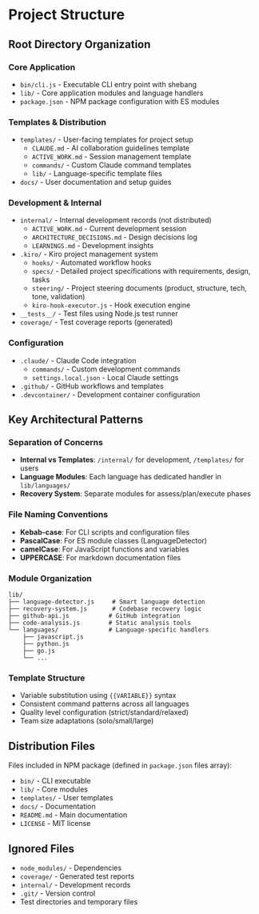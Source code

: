 # Project Structure

## Root Directory Organization

### Core Application
- `bin/cli.js` - Executable CLI entry point with shebang
- `lib/` - Core application modules and language handlers
- `package.json` - NPM package configuration with ES modules

### Templates & Distribution
- `templates/` - User-facing templates for project setup
  - `CLAUDE.md` - AI collaboration guidelines template
  - `ACTIVE_WORK.md` - Session management template
  - `commands/` - Custom Claude command templates
  - `lib/` - Language-specific template files
- `docs/` - User documentation and setup guides

### Development & Internal
- `internal/` - Internal development records (not distributed)
  - `ACTIVE_WORK.md` - Current development session
  - `ARCHITECTURE_DECISIONS.md` - Design decisions log
  - `LEARNINGS.md` - Development insights
- `.kiro/` - Kiro project management system
  - `hooks/` - Automated workflow hooks
  - `specs/` - Detailed project specifications with requirements, design, tasks
  - `steering/` - Project steering documents (product, structure, tech, tone, validation)
  - `kiro-hook-executor.js` - Hook execution engine
- `__tests__/` - Test files using Node.js test runner
- `coverage/` - Test coverage reports (generated)

### Configuration
- `.claude/` - Claude Code integration
  - `commands/` - Custom development commands
  - `settings.local.json` - Local Claude settings
- `.github/` - GitHub workflows and templates
- `.devcontainer/` - Development container configuration

## Key Architectural Patterns

### Separation of Concerns
- **Internal vs Templates**: `/internal/` for development, `/templates/` for users
- **Language Modules**: Each language has dedicated handler in `lib/languages/`
- **Recovery System**: Separate modules for assess/plan/execute phases

### File Naming Conventions
- **Kebab-case**: For CLI scripts and configuration files
- **PascalCase**: For ES module classes (LanguageDetector)
- **camelCase**: For JavaScript functions and variables
- **UPPERCASE**: For markdown documentation files

### Module Organization
```
lib/
├── language-detector.js     # Smart language detection
├── recovery-system.js       # Codebase recovery logic
├── github-api.js           # GitHub integration
├── code-analysis.js        # Static analysis tools
└── languages/              # Language-specific handlers
    ├── javascript.js
    ├── python.js
    ├── go.js
    └── ...
```

### Template Structure
- Variable substitution using `{{VARIABLE}}` syntax
- Consistent command patterns across all languages
- Quality level configuration (strict/standard/relaxed)
- Team size adaptations (solo/small/large)

## Distribution Files
Files included in NPM package (defined in `package.json` files array):
- `bin/` - CLI executable
- `lib/` - Core modules
- `templates/` - User templates
- `docs/` - Documentation
- `README.md` - Main documentation
- `LICENSE` - MIT license

## Ignored Files
- `node_modules/` - Dependencies
- `coverage/` - Generated test reports
- `internal/` - Development records
- `.git/` - Version control
- Test directories and temporary files